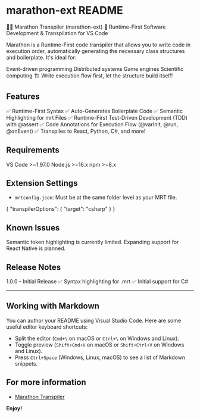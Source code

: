 # marathon-ext README

🏃‍♂️ Marathon Transpiler (marathon-ext)
🚀 Runtime-First Software Development & Transpilation for VS Code

Marathon is a Runtime-First code transpiler that allows you to write code in execution order, automatically generating the necessary class structures and boilerplate. It's ideal for:

Event-driven programming
Distributed systems
Game engines
Scientific computing
🏗️ Write execution flow first, let the structure build itself!

## Features

✅ Runtime-First Syntax
✅ Auto-Generates Boilerplate Code
✅ Semantic Highlighting for mrt Files
✅ Runtime-First Test-Driven Development (TDD) with @assert
✅ Code Annotations for Execution Flow (@varInit, @run, @onEvent)
✅ Transpiles to React, Python, C#, and more!

## Requirements

VS Code >=1.97.0
Node.js >=16.x
npm >=8.x

## Extension Settings

* `mrtconfig.json`: Must be at the same folder level as your MRT file.

{
  "transpilerOptions": {
    "target": "csharp"
  }
}

## Known Issues

Semantic token highlighting is currently limited. Expanding support for React Native is planned.

## Release Notes

1.0.0 - Initial Release
✅ Syntax highlighting for .mrt
✅ Initial support for C#

---

## Working with Markdown

You can author your README using Visual Studio Code. Here are some useful editor keyboard shortcuts:

* Split the editor (`Cmd+\` on macOS or `Ctrl+\` on Windows and Linux).
* Toggle preview (`Shift+Cmd+V` on macOS or `Shift+Ctrl+V` on Windows and Linux).
* Press `Ctrl+Space` (Windows, Linux, macOS) to see a list of Markdown snippets.

## For more information

* [Marathon Transpiler](https://github.com/ameritusweb/MarathonTranspiler)

**Enjoy!**
